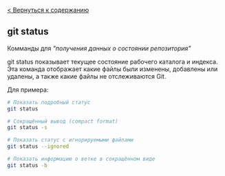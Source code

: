 [< Вернуться к содержанию](readme.md)
## git status
Комманды для *"получения данных о состоянии репозитория"*

git status показывает текущее состояние рабочего каталога и индекса. Эта команда отображает какие файлы были изменены, добавлены или удалены, а также какие файлы не отслеживаются Git.

Для примера:
```bash
# Показать подробный статус
git status

# Сокращённый вывод (compact format)
git status -s

# Показать статус с игнорируемыми файлами
git status --ignored

# Показать информацию о ветке в сокращённом виде
git status -b

